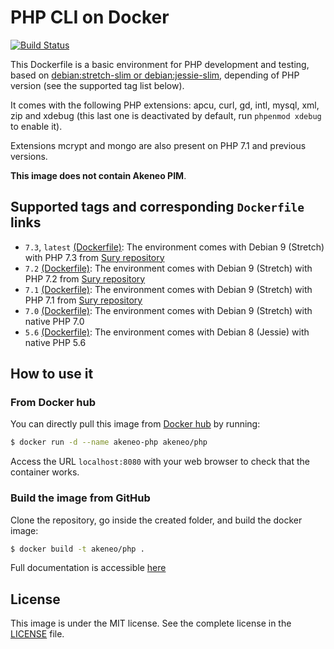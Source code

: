 # PHP CLI on Docker

[![Build Status](https://travis-ci.org/akeneo/Dockerfiles.svg)](https://travis-ci.org/akeneo/Dockerfiles)

This Dockerfile is a basic environment for PHP development and testing, based on [debian:stretch-slim or debian:jessie-slim](https://hub.docker.com/_/debian/), depending of PHP version (see the supported tag list below).

It comes with the following PHP extensions: apcu, curl, gd, intl, mysql, xml, zip and xdebug (this last one is deactivated by default, run `phpenmod xdebug` to enable it).

Extensions mcrypt and mongo are also present on PHP 7.1 and previous versions.

**This image does not contain Akeneo PIM**.

## Supported tags and corresponding `Dockerfile` links

- `7.3`, `latest` [(Dockerfile)](https://github.com/akeneo/Dockerfiles/blob/master/php/7.3/Dockerfile): The environment comes with Debian 9 (Stretch) with PHP 7.3 from [Sury repository](https://deb.sury.org/)
- `7.2` [(Dockerfile)](https://github.com/akeneo/Dockerfiles/blob/master/php/7.2/Dockerfile): The environment comes with Debian 9 (Stretch) with PHP 7.2 from [Sury repository](https://deb.sury.org/)
- `7.1` [(Dockerfile)](https://github.com/akeneo/Dockerfiles/blob/master/php/7.1/Dockerfile): The environment comes with Debian 9 (Stretch) with PHP 7.1 from [Sury repository](https://deb.sury.org/)
- `7.0` [(Dockerfile)](https://github.com/akeneo/Dockerfiles/blob/master/php/7.0/Dockerfile): The environment comes with Debian 9 (Stretch) with native PHP 7.0
- `5.6` [(Dockerfile)](https://github.com/akeneo/Dockerfiles/blob/master/php/5.6/Dockerfile): The environment comes with Debian 8 (Jessie) with native PHP 5.6

## How to use it

### From Docker hub

You can directly pull this image from [Docker hub](https://hub.docker.com/r/akeneo/apache-php/) by running:

```bash
$ docker run -d --name akeneo-php akeneo/php
```

Access the URL `localhost:8080` with your web browser to check that the container works.

### Build the image from GitHub

Clone the repository, go inside the created folder, and build the docker image:

```bash
$ docker build -t akeneo/php .
```

Full documentation is accessible [here](https://github.com/akeneo/Dockerfiles#how-to-use-these-images)

## License

This image is under the MIT license. See the complete license in the [LICENSE](https://github.com/akeneo/Dockerfiles/blob/master/LICENSE) file.

